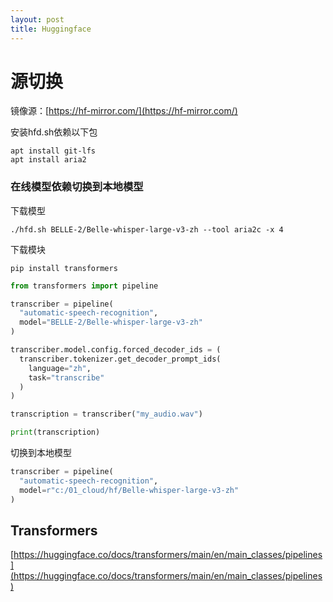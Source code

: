 ```yaml
---
layout: post
title: Huggingface
---
```

# 源切换

镜像源：[https://hf-mirror.com/](https://hf-mirror.com/)

安装hfd.sh依赖以下包

    apt install git-lfs
    apt install aria2

### 在线模型依赖切换到本地模型

下载模型

    ./hfd.sh BELLE-2/Belle-whisper-large-v3-zh --tool aria2c -x 4

下载模块

    pip install transformers

```python
from transformers import pipeline

transcriber = pipeline(
  "automatic-speech-recognition", 
  model="BELLE-2/Belle-whisper-large-v3-zh"
)

transcriber.model.config.forced_decoder_ids = (
  transcriber.tokenizer.get_decoder_prompt_ids(
    language="zh", 
    task="transcribe"
  )
)

transcription = transcriber("my_audio.wav")

print(transcription)
```

切换到本地模型

```python
transcriber = pipeline(
  "automatic-speech-recognition", 
  model=r"c:/01_cloud/hf/Belle-whisper-large-v3-zh"
)
```



## Transformers

[https://huggingface.co/docs/transformers/main/en/main_classes/pipelines](https://huggingface.co/docs/transformers/main/en/main_classes/pipelines)



